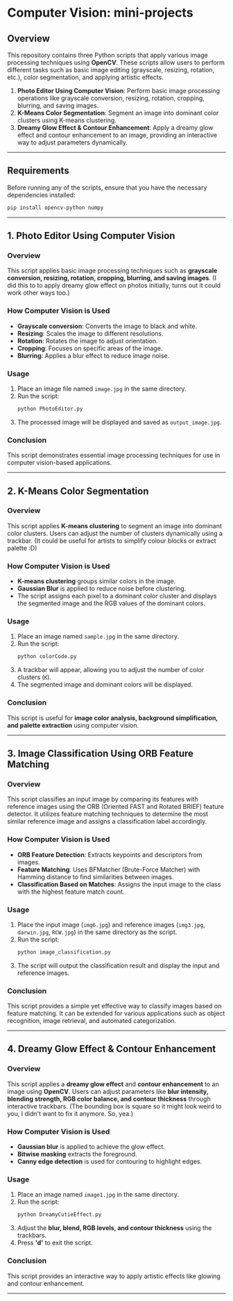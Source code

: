 # Computer Vision: mini-projects

## Overview
This repository contains three Python scripts that apply various image processing techniques using **OpenCV**. These scripts allow users to perform different tasks such as basic image editing (grayscale, resizing, rotation, etc.), color segmentation, and applying artistic effects.

1. **Photo Editor Using Computer Vision**: Perform basic image processing operations like grayscale conversion, resizing, rotation, cropping, blurring, and saving images.
2. **K-Means Color Segmentation**: Segment an image into dominant color clusters using K-means clustering.
3. **Dreamy Glow Effect & Contour Enhancement**: Apply a dreamy glow effect and contour enhancement to an image, providing an interactive way to adjust parameters dynamically.

---

## Requirements  
Before running any of the scripts, ensure that you have the necessary dependencies installed:

```bash
pip install opencv-python numpy
```

---

## 1. Photo Editor Using Computer Vision  

### Overview  
This script applies basic image processing techniques such as **grayscale conversion, resizing, rotation, cropping, blurring, and saving images**. (I did this to to apply dreamy glow effect on photos initially, turns out it could work other ways too.)

### How Computer Vision is Used  
- **Grayscale conversion**: Converts the image to black and white.
- **Resizing**: Scales the image to different resolutions.
- **Rotation**: Rotates the image to adjust orientation.
- **Cropping**: Focuses on specific areas of the image.
- **Blurring**: Applies a blur effect to reduce image noise.

### Usage  
1. Place an image file named `image.jpg` in the same directory.
2. Run the script:  
   ```bash
   python PhotoEditor.py
   ```
3. The processed image will be displayed and saved as `output_image.jpg`.

### Conclusion  
This script demonstrates essential image processing techniques for use in computer vision-based applications.

---

## 2. K-Means Color Segmentation  

### Overview  
This script applies **K-means clustering** to segment an image into dominant color clusters. Users can adjust the number of clusters dynamically using a trackbar. (It could be useful for artists to simplify colour blocks or extract palette :D)

### How Computer Vision is Used  
- **K-means clustering** groups similar colors in the image.
- **Gaussian Blur** is applied to reduce noise before clustering.
- The script assigns each pixel to a dominant color cluster and displays the segmented image and the RGB values of the dominant colors.

### Usage  
1. Place an image named `sample.jpg` in the same directory.
2. Run the script:  
   ```bash
   python colorCode.py
   ```
3. A trackbar will appear, allowing you to adjust the number of color clusters (`K`).
4. The segmented image and dominant colors will be displayed.

### Conclusion  
This script is useful for **image color analysis, background simplification, and palette extraction** using computer vision.

---

## 3. Image Classification Using ORB Feature Matching

### Overview
This script classifies an input image by comparing its features with reference images using the ORB (Oriented FAST and Rotated BRIEF) feature detector. It utilizes feature matching techniques to determine the most similar reference image and assigns a classification label accordingly.

### How Computer Vision is Used
- **ORB Feature Detection**: Extracts keypoints and descriptors from images.
- **Feature Matching**: Uses BFMatcher (Brute-Force Matcher) with Hamming distance to find similarities between images.
- **Classification Based on Matches**: Assigns the input image to the class with the highest feature match count.

### Usage
1. Place the input image (`img6.jpg`) and reference images (`img3.jpg`, `darwin.jpg`, `RCW.jpg`) in the same directory as the script.
2. Run the script:
   ```sh
   python image_classification.py
   ```
3. The script will output the classification result and display the input and reference images.

### Conclusion
This script provides a simple yet effective way to classify images based on feature matching. It can be extended for various applications such as object recognition, image retrieval, and automated categorization.

---

## 4. Dreamy Glow Effect & Contour Enhancement  

### Overview  
This script applies a **dreamy glow effect** and **contour enhancement** to an image using **OpenCV**. Users can adjust parameters like **blur intensity, blending strength, RGB color balance, and contour thickness** through interactive trackbars. (The bounding box is square so it might look weird to you, I didn't want to fix it anymore. So, yea.)

### How Computer Vision is Used  
- **Gaussian blur** is applied to achieve the glow effect.
- **Bitwise masking** extracts the foreground.
- **Canny edge detection** is used for contouring to highlight edges.

### Usage  
1. Place an image named `image1.jpg` in the same directory.
2. Run the script:  
   ```bash
   python DreamyCutieEffect.py
   ```
3. Adjust the **blur, blend, RGB levels, and contour thickness** using the trackbars.
4. Press **'d'** to exit the script.

### Conclusion  
This script provides an interactive way to apply artistic effects like glowing and contour enhancement.

---



